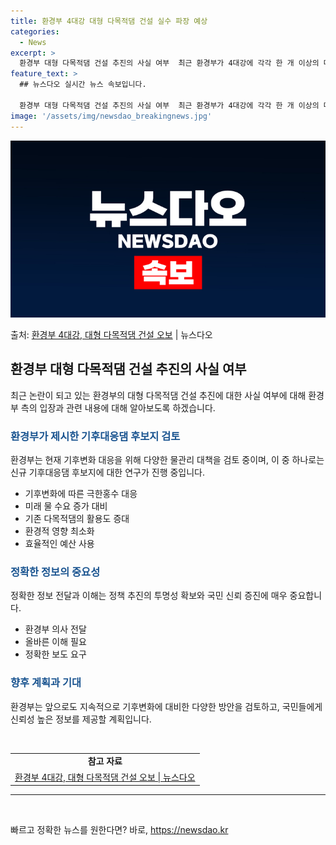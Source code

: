 ```yaml
---
title: 환경부 4대강 대형 다목적댐 건설 실수 파장 예상
categories:
  - News
excerpt: >
  환경부 대형 다목적댐 건설 추진의 사실 여부  최근 환경부가 4대강에 각각 한 개 이상의 대형 다목적댐을 건…
feature_text: >
  ## 뉴스다오 실시간 뉴스 속보입니다.

  환경부 대형 다목적댐 건설 추진의 사실 여부  최근 환경부가 4대강에 각각 한 개 이상의 대형 다목적댐을 건…
image: '/assets/img/newsdao_breakingnews.jpg'
---
```


![뉴스다오 속보](/assets/img/newsdao_breakingnews.jpg)

<p>출처: <a href="https://newsdao.kr/4300" rel="dofollow">환경부 4대강, 대형 다목적댐 건설 오보</a> | 뉴스다오</p>

<h2 data-ke-size="size26">환경부 대형 다목적댐 건설 추진의 사실 여부</h2>
<p data-ke-size="size16">최근 논란이 되고 있는 환경부의 대형 다목적댐 건설 추진에 대한 사실 여부에 대해 환경부 측의 입장과 관련 내용에 대해 알아보도록 하겠습니다.</p>

<h3><b><span style="color: #1a5490;">환경부가 제시한 기후대응댐 후보지 검토</span></b></h3>
<p data-ke-size="size16">환경부는 현재 기후변화 대응을 위해 다양한 물관리 대책을 검토 중이며, 이 중 하나로는 신규 기후대응댐 후보지에 대한 연구가 진행 중입니다.</p>
<ul>
<li>기후변화에 따른 극한홍수 대응</li>
<li>미래 물 수요 증가 대비</li>
<li>기존 다목적댐의 활용도 증대</li>
<li>환경적 영향 최소화</li>
<li>효율적인 예산 사용</li>
</ul>

<h3><b><span style="color: #1a5490;">정확한 정보의 중요성</span></b></h3>
<p data-ke-size="size16">정확한 정보 전달과 이해는 정책 추진의 투명성 확보와 국민 신뢰 증진에 매우 중요합니다.</p>
<ul>
<li>환경부 의사 전달</li>
<li>올바른 이해 필요</li>
<li>정확한 보도 요구</li>
</ul>

<h3><b><span style="color: #1a5490;">향후 계획과 기대</span></b></h3>
<p data-ke-size="size16">환경부는 앞으로도 지속적으로 기후변화에 대비한 다양한 방안을 검토하고, 국민들에게 신뢰성 높은 정보를 제공할 계획입니다.</p>

<p data-ke-size="size16">&nbsp;</p>
<table>
	<tr>
		<td style="text-align: center; height: 17px;"><b>참고 자료</b></td>
	</tr>
	<tr>
		<td style="text-align: center; height: 17px;"><a href="https://newsdao.kr/4300">환경부 4대강, 대형 다목적댐 건설 오보 | 뉴스다오</a></td>
	</tr>
</table>
<hr>
<p data-ke-size="size16">&nbsp;</p> 

빠르고 정확한 뉴스를 원한다면? 바로, <a href="https://newsdao.kr" rel="dofollow">https://newsdao.kr</a>


